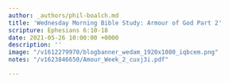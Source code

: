```yaml
---
author: _authors/phil-boalch.md
title: 'Wednesday Morning Bible Study: Armour of God Part 2'
scripture: Ephesians 6:10-18
date: 2021-05-26 10:00:00 +0000
description: ''
image: "/v1612279970/blogbanner_wedam_1920x1080_iqbcem.png"
notes: "/v1623846650/Amour_Week_2_cuxj3i.pdf"

---
```

